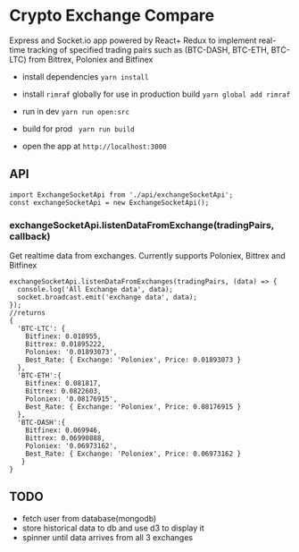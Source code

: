 # Crypto Exchange Compare

Express and Socket.io app powered by React+ Redux to implement real-time tracking of specified trading pairs such as (BTC-DASH, BTC-ETH, BTC-LTC) from Bittrex, Poloniex and Bitfinex

* install dependencies
```yarn install```
* install ``rimraf`` globally for use in production build
```yarn global add rimraf```
* run in dev
```yarn run open:src```
* build for prod
``` yarn run build```

* open the app at ```http://localhost:3000```

## API
```
import ExchangeSocketApi from './api/exchangeSocketApi';
const exchangeSocketApi = new ExchangeSocketApi();
```
### exchangeSocketApi.listenDataFromExchange(tradingPairs, callback)

Get realtime data from exchanges. Currently supports Poloniex, Bittrex and Bitfinex

```
exchangeSocketApi.listenDataFromExchanges(tradingPairs, (data) => {
  console.log('All Exchange data', data);
  socket.broadcast.emit('exchange data', data);
});
//returns
{
  'BTC-LTC': {
    Bitfinex: 0.018955,
    Bittrex: 0.01895222,
    Poloniex: '0.01893073',
    Best_Rate: { Exchange: 'Poloniex', Price: 0.01893073 }
  },
  'BTC-ETH':{
    Bitfinex: 0.081817,
    Bittrex: 0.0822603,
    Poloniex: '0.08176915',
    Best_Rate: { Exchange: 'Poloniex', Price: 0.08176915 }
  },
  'BTC-DASH':{
    Bitfinex: 0.069946,
    Bittrex: 0.06990888,
    Poloniex: '0.06973162',
    Best_Rate: { Exchange: 'Poloniex', Price: 0.06973162 }
   }
}
```
## TODO
* fetch user from database(mongodb)
* store historical data to db and use d3 to display it
* spinner until data arrives from all 3 exchanges
